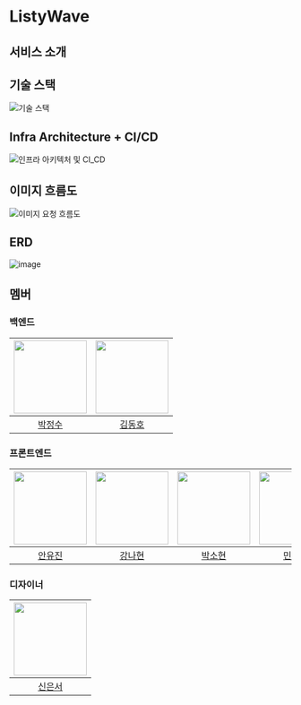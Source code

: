 # ListyWave

## 서비스 소개

## 기술 스택

![기술 스택](https://github.com/8-Sprinters/ListyWave-back/assets/66300965/ede73d1d-e3f7-4a21-9add-590dca23436a)

## Infra Architecture + CI/CD

![인프라 아키텍처 및 CI_CD](https://github.com/8-Sprinters/ListyWave-back/assets/66300965/1e5450ac-401c-43c6-b3a9-9caa3e36e184)


## 이미지 흐름도

![이미지 요청 흐름도](https://github.com/8-Sprinters/ListyWave-back/assets/66300965/749ce6b8-55d0-45ff-b4ba-c4264bff8589)


## ERD

![image](https://github.com/8-Sprinters/ListyWave-back/assets/107859870/ea329fc2-ec0e-4ae6-b1a5-2903ac3f3bca)

## 멤버

### 백엔드

| <img src="https://avatars.githubusercontent.com/u/107859870?s=400&u=5a1dffc8cb837b44ec26ae7468499972953fc913&v=4" width="130" height="130"> | <img src ="https://avatars.githubusercontent.com/u/66300965?v=4" width="130" height="130"> |
| :---------------------------------------------------------------------------------------: | :----------------------------------------------------------------------------------------: |
|                         [박정수](https://github.com/pparkjs)                         |                          [김동호](https://github.com/kdkdhoho)                          |

### 프론트엔드

| <img src="https://avatars.githubusercontent.com/u/70089733?v=4" width="130" height="130"> | <img src="https://avatars.githubusercontent.com/u/142777396?v=4" width="130" height="130"> | <img src="https://avatars.githubusercontent.com/u/124856726?v=4" width="130" height="130"> | <img src="https://avatars.githubusercontent.com/u/144652458?v=4" width="130" height="130"> | <img src="https://avatars.githubusercontent.com/u/96380950?v=4" width="130" height="130"> |
| :---------------------------------------------------------------------------------------: | :---------------------------------------------------------------------------------------: | :---------------------------------------------------------------------------------------: | :---------------------------------------------------------------------------------------: | :---------------------------------------------------------------------------------------: |
|                             [안유진](https://github.com/Eugene-A-01)                               |                           [강나현](https://github.com/Nahyun-Kang)                             |                            [박소현](https://github.com/ParkSohyunee)                            |                             [민서영](https://github.com/seoyoung-min)                             |                         [강현지](https://github.com/kanglocal/)                          |

### 디자이너

| <img src="https://avatars.githubusercontent.com/u/122449772?v=4" width="130" height="130"> |
| :---------------------------------------------------------------------------------------: |
|                             [신은서](https://github.com/Ain1204)                              |
